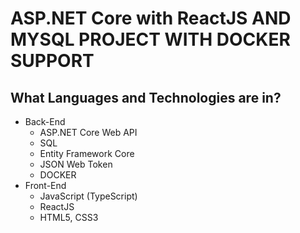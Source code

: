 # ASP.NET Core with ReactJS AND MYSQL PROJECT WITH DOCKER SUPPORT

## What Languages and Technologies are in? 
- Back-End 
  - ASP.NET Core Web API
  - SQL
  - Entity Framework Core
  - JSON Web Token
  - DOCKER
- Front-End
  - JavaScript (TypeScript)
  - ReactJS
  - HTML5, CSS3

